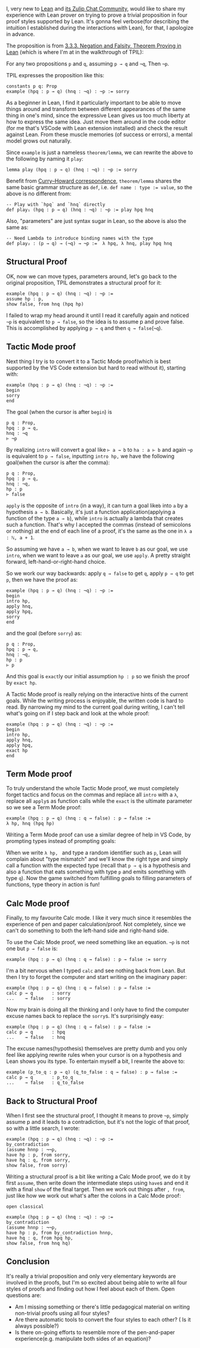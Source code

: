 I, very new to [Lean](https://leanprover-community.github.io/) and [its Zulip Chat Community](https://leanprover.zulipchat.com/), would like to share my experience with Lean prover on trying to prove a trivial proposition in four proof styles supported by Lean. It's gonna feel verbose(for describing the intuition I established during the interactions with Lean), for that, I apologize in advance.

The proposition is from [3.3.3. Negation and Falsity, Theorem Proving in Lean](https://leanprover.github.io/theorem_proving_in_lean/propositions_and_proofs.html#negation-and-falsity) (which is where I'm at in the walkthrough of TPIL):

For any two propositions `p` and `q`,  assuming `p → q` and `¬q`, Then `¬p`.

TPIL expresses the proposition like this:

```lean
constants p q: Prop
example (hpq : p → q) (hnq : ¬q) : ¬p := sorry
```

As a beginner in Lean, I find it particularly important to be able to move things around and transform between different appearances of the same thing in one's mind, since the expressive Lean gives us too much liberty at how to express the same idea. Just move them around in the code editor (for me that's VSCode with Lean extension installed) and check the result against Lean. From these muscle memories (of success or errors),  a mental model grows out naturally.

Since `example` is just a nameless  `theorem/lemma`, we can rewrite the above to the following by naming it `play`:

```lean
lemma play (hpq : p → q) (hnq : ¬q) : ¬p := sorry
```

Benefit from [Curry–Howard correspondence](https://en.wikipedia.org/wiki/Curry%E2%80%93Howard_correspondence), `theorem/lemma` shares the same basic grammar structure as `def`, i.e. `def name : type := value`, so the above is no different from:

```lean
-- Play with `hpq` and `hnq` directly
def play₁ (hpq : p → q) (hnq : ¬q) : ¬p := play hpq hnq
```

Also, "parameters" are just syntax sugar in Lean, so the above is also the same as:

```lean
-- Need Lambda to introduce binding names with the type
def play₂ : (p → q) → (¬q) → ¬p :=  λ hpq, λ hnq, play hpq hnq
```

## Structural Proof

OK, now we can move types, parameters around, let's go back to the original proposition, TPIL demonstrates a structural proof for it:

```lean
example (hpq : p → q) (hnq : ¬q) : ¬p :=
assume hp : p,
show false, from hnq (hpq hp)
```

I failed to wrap my head around it until I read it carefully again and noticed `¬p` is equivalent to `p → false`, so the idea is to assume p and prove false. This is accomplished by applying `p → q` and then `q → false`(`¬q`).

## Tactic Mode proof

Next thing I try is to convert it to a Tactic Mode proof(which is best supported by the VS Code extension but hard to read without it), starting with:

```lean
example (hpq : p → q) (hnq : ¬q) : ¬p :=
begin
sorry
end
```

The goal (when the cursor is after `begin`) is

```
p q : Prop,
hpq : p → q,
hnq : ¬q
⊢ ¬p
```

By realizing `intro` will convert a goal like `⊢ a → b` to `ha : a ⊢ b` and again `¬p` is equivalent to `p → false`,  inputting `intro hp,` we have the following goal(when the cursor is after the comma):

```
p q : Prop,
hpq : p → q,
hnq : ¬q,
hp : p
⊢ false
```

`apply` is the opposite of `intro` (in a way), it can turn a goal like`b` into `a` by a hypothesis `a → b`. Basically, it's just a function application(applying a function of the type `a → b`), while `intro` is actually a lambda that creates such a function. That's why I accepted the commas (instead of semicolons or nothing) at the end of each line of a proof, it's the same as the one in `λ a : ℕ, a + 1`.

So assuming we have  `a → b`, when we want to leave `b` as our goal, we use `intro`, when we want to leave `a` as our goal, we use `apply`. A pretty straight forward, left-hand-or-right-hand choice.

So we work our way backwards: apply `q → false` to get `q`, apply `p → q` to get `p`, then we have the proof as:

```lean
example (hpq : p → q) (hnq : ¬q) : ¬p :=
begin
intro hp,
apply hnq,
apply hpq,
sorry
end
```

and the goal (before `sorry`) as:

```
p q : Prop,
hpq : p → q,
hnq : ¬q,
hp : p
⊢ p
```

And this goal is `exact`ly our initial assumption `hp : p` so we finish the proof by `exact hp`.

A Tactic Mode proof is really relying on the interactive hints of the current goals. While the writing process is enjoyable, the written code is hard to read. By narrowing my mind to the current goal during writing, I can't tell what's going on if I step back and look at the whole proof:

```lean
example (hpq : p → q) (hnq : ¬q) : ¬p :=
begin
intro hp,
apply hnq,
apply hpq,
exact hp
end
```

## Term Mode proof

To truly understand the whole Tactic Mode proof, we must completely forget tactics and focus on the commas and replace all `intro` with a `λ`,  replace all `apply`s as function calls while the `exact` is the ultimate parameter so we see a Term Mode proof:

```
example (hpq : p → q) (hnq : q → false) : p → false :=
λ hp, hnq (hpq hp)
```

Writing a Term Mode proof can use a similar degree of help in VS Code, by prompting types instead of prompting goals:

When we write `λ hp, ` and type a random identifier such as `p`, Lean will complain about "type mismatch" and we'll know the right type and simply call a function with the expected type (recall that `p → q` is a hypothesis and also a function that eats something with type `p` and emits something with type `q`). Now the game switched from fulfilling goals to filling parameters of functions, type theory in action is fun!

## Calc Mode proof

Finally, to my favourite Calc mode. I like it very much since it resembles the experience of pen and paper calculation/proof. Not completely, since we can't do something to both the left-hand side and right-hand side.

To use the Calc Mode proof, we need something like an equation. `¬p` is not one but `p → false` is:

```
example (hpq : p → q) (hnq : q → false) : p → false := sorry
```

I'm a bit nervous when I typed `calc` and see nothing back from Lean. But then I try to forget the computer and start writing on the imaginary paper:

```lean
example (hpq : p → q) (hnq : q → false) : p → false :=
calc p → q       : sorry
...    → false   : sorry
```

Now my brain is doing all the thinking and I only have to find the computer excuse names back to replace the `sorry`s. It's surprisingly easy:

```lean
example (hpq : p → q) (hnq : q → false) : p → false :=
calc p → q       : hpq
...    → false   : hnq
```

The excuse names(hypothesis) themselves are pretty dumb and you only feel like applying rewrite rules when your cursor is on a hypothesis and Lean shows you its type. To entertain myself a bit, I rewrite the above to:

```lean
example (p_to_q : p → q) (q_to_false : q → false) : p → false :=
calc p → q       : p_to_q
...    → false   : q_to_false
```

## Back to Structural Proof

When I first see the structural proof, I thought it means to prove `¬p`, simply assume p and it leads to a contradiction, but it's not the logic of that proof, so with a little search, I wrote:

```lean
example (hpq : p → q) (hnq : ¬q) : ¬p :=
by_contradiction
(assume hnnp : ¬¬p,
have hp : p, from sorry,
have hq : q, from sorry,
show false, from sorry)
```

Writing a structural proof is a bit like writing a Calc Mode proof, we do it by first `assume`, then write down the intermediate steps using `have`s and end it with a final `show` of the final target. Then we work out things after `, from`, just like how we work out what's after the colons in a Calc Mode proof:

```lean
open classical

example (hpq : p → q) (hnq : ¬q) : ¬p :=
by_contradiction
(assume hnnp : ¬¬p,
have hp : p, from by_contradiction hnnp,
have hq : q, from hpq hp,
show false, from hnq hq)
```

## Conclusion

It's really a trivial proposition and only very elementary keywords are involved in the proofs, but I'm so excited about being able to write all four styles of proofs and finding out how I feel about each of them. Open questions are:

* Am I missing something or there's little pedagogical material on writing non-trivial proofs using all four styles?
* Are there automatic tools to convert the four styles to each other? ( Is it always possible?)
* Is there on-going efforts to resemble more of the pen-and-paper experience(e.g. manipulate both sides of an equation)?

